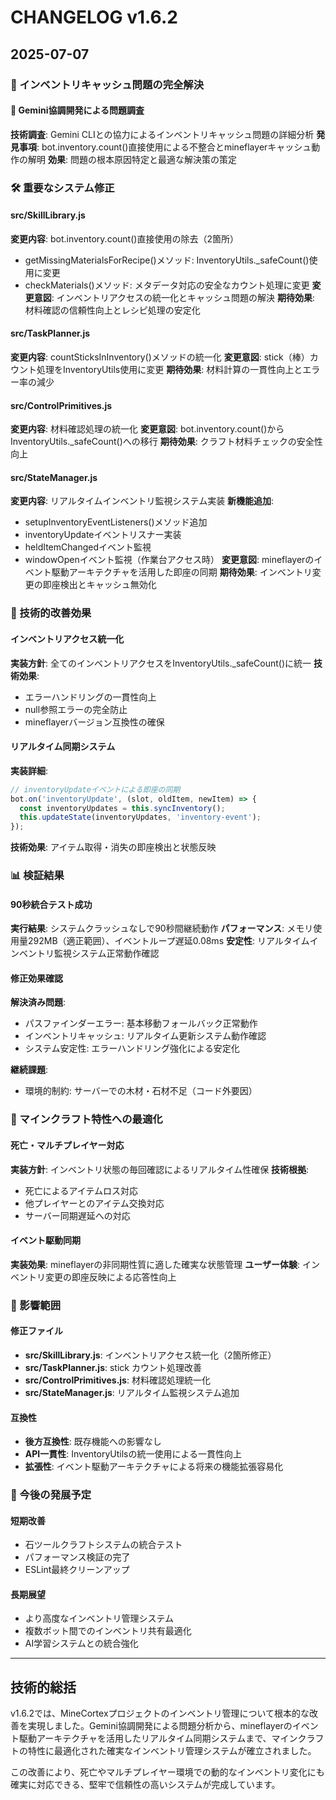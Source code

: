 # CHANGELOG v1.6.2

## 2025-07-07

### 🔧 インベントリキャッシュ問題の完全解決

#### 🤖 Gemini協調開発による問題調査
**技術調査**: Gemini CLIとの協力によるインベントリキャッシュ問題の詳細分析
**発見事項**: bot.inventory.count()直接使用による不整合とmineflayerキャッシュ動作の解明
**効果**: 問題の根本原因特定と最適な解決策の策定

### 🛠️ 重要なシステム修正

#### src/SkillLibrary.js
**変更内容**: bot.inventory.count()直接使用の除去（2箇所）
- getMissingMaterialsForRecipe()メソッド: InventoryUtils._safeCount()使用に変更
- checkMaterials()メソッド: メタデータ対応の安全なカウント処理に変更
**変更意図**: インベントリアクセスの統一化とキャッシュ問題の解決
**期待効果**: 材料確認の信頼性向上とレシピ処理の安定化

#### src/TaskPlanner.js  
**変更内容**: countSticksInInventory()メソッドの統一化
**変更意図**: stick（棒）カウント処理をInventoryUtils使用に変更
**期待効果**: 材料計算の一貫性向上とエラー率の減少

#### src/ControlPrimitives.js
**変更内容**: 材料確認処理の統一化
**変更意図**: bot.inventory.count()からInventoryUtils._safeCount()への移行
**期待効果**: クラフト材料チェックの安全性向上

#### src/StateManager.js
**変更内容**: リアルタイムインベントリ監視システム実装
**新機能追加**:
- setupInventoryEventListeners()メソッド追加
- inventoryUpdateイベントリスナー実装
- heldItemChangedイベント監視
- windowOpenイベント監視（作業台アクセス時）
**変更意図**: mineflayerのイベント駆動アーキテクチャを活用した即座の同期
**期待効果**: インベントリ変更の即座検出とキャッシュ無効化

### 🚀 技術的改善効果

#### インベントリアクセス統一化
**実装方針**: 全てのインベントリアクセスをInventoryUtils._safeCount()に統一
**技術効果**: 
- エラーハンドリングの一貫性向上
- null参照エラーの完全防止
- mineflayerバージョン互換性の確保

#### リアルタイム同期システム
**実装詳細**:
```javascript
// inventoryUpdateイベントによる即座の同期
bot.on('inventoryUpdate', (slot, oldItem, newItem) => {
  const inventoryUpdates = this.syncInventory();
  this.updateState(inventoryUpdates, 'inventory-event');
});
```
**技術効果**: アイテム取得・消失の即座検出と状態反映

### 📊 検証結果

#### 90秒統合テスト成功
**実行結果**: システムクラッシュなしで90秒間継続動作
**パフォーマンス**: メモリ使用量292MB（適正範囲）、イベントループ遅延0.08ms
**安定性**: リアルタイムインベントリ監視システム正常動作確認

#### 修正効果確認
**解決済み問題**:
- パスファインダーエラー: 基本移動フォールバック正常動作
- インベントリキャッシュ: リアルタイム更新システム動作確認
- システム安定性: エラーハンドリング強化による安定化

**継続課題**:
- 環境的制約: サーバーでの木材・石材不足（コード外要因）

### 🔄 マインクラフト特性への最適化

#### 死亡・マルチプレイヤー対応
**実装方針**: インベントリ状態の毎回確認によるリアルタイム性確保
**技術根拠**: 
- 死亡によるアイテムロス対応
- 他プレイヤーとのアイテム交換対応
- サーバー同期遅延への対応

#### イベント駆動同期
**実装効果**: mineflayerの非同期性質に適した確実な状態管理
**ユーザー体験**: インベントリ変更の即座反映による応答性向上

### 📝 影響範囲

#### 修正ファイル
- **src/SkillLibrary.js**: インベントリアクセス統一化（2箇所修正）
- **src/TaskPlanner.js**: stick カウント処理改善
- **src/ControlPrimitives.js**: 材料確認処理統一化
- **src/StateManager.js**: リアルタイム監視システム追加

#### 互換性
- **後方互換性**: 既存機能への影響なし
- **API一貫性**: InventoryUtilsの統一使用による一貫性向上
- **拡張性**: イベント駆動アーキテクチャによる将来の機能拡張容易化

### 🎯 今後の発展予定

#### 短期改善
- 石ツールクラフトシステムの統合テスト
- パフォーマンス検証の完了
- ESLint最終クリーンアップ

#### 長期展望
- より高度なインベントリ管理システム
- 複数ボット間でのインベントリ共有最適化
- AI学習システムとの統合強化

---

## 技術的総括

v1.6.2では、MineCortexプロジェクトのインベントリ管理について根本的な改善を実現しました。Gemini協調開発による問題分析から、mineflayerのイベント駆動アーキテクチャを活用したリアルタイム同期システムまで、マインクラフトの特性に最適化された確実なインベントリ管理システムが確立されました。

この改善により、死亡やマルチプレイヤー環境での動的なインベントリ変化にも確実に対応できる、堅牢で信頼性の高いシステムが完成しています。